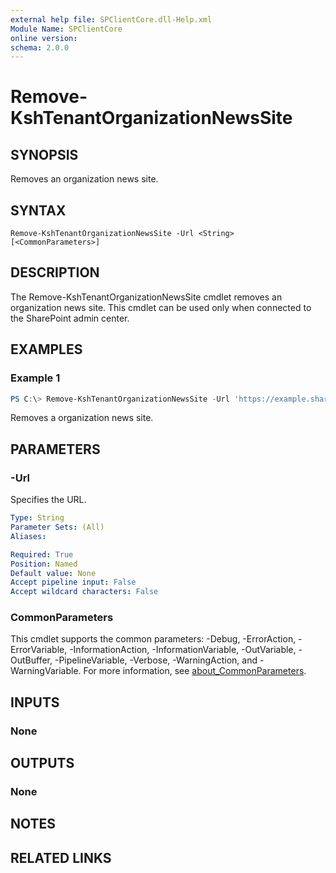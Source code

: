 ```yaml
---
external help file: SPClientCore.dll-Help.xml
Module Name: SPClientCore
online version:
schema: 2.0.0
---
```


# Remove-KshTenantOrganizationNewsSite

## SYNOPSIS
Removes an organization news site.

## SYNTAX

```
Remove-KshTenantOrganizationNewsSite -Url <String> [<CommonParameters>]
```

## DESCRIPTION
The Remove-KshTenantOrganizationNewsSite cmdlet removes an organization news site. This cmdlet can be used only when connected to the SharePoint admin center.

## EXAMPLES

### Example 1
```powershell
PS C:\> Remove-KshTenantOrganizationNewsSite -Url 'https://example.sharepoint.com/sites/news'
```

Removes a organization news site.

## PARAMETERS

### -Url
Specifies the URL.

```yaml
Type: String
Parameter Sets: (All)
Aliases:

Required: True
Position: Named
Default value: None
Accept pipeline input: False
Accept wildcard characters: False
```

### CommonParameters
This cmdlet supports the common parameters: -Debug, -ErrorAction, -ErrorVariable, -InformationAction, -InformationVariable, -OutVariable, -OutBuffer, -PipelineVariable, -Verbose, -WarningAction, and -WarningVariable. For more information, see [about_CommonParameters](http://go.microsoft.com/fwlink/?LinkID=113216).

## INPUTS

### None

## OUTPUTS

### None

## NOTES

## RELATED LINKS
